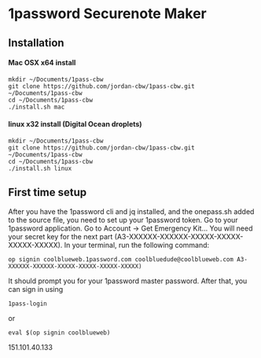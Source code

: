 # 1password Securenote Maker
## Installation

#### Mac OSX x64 install
```shell
mkdir ~/Documents/1pass-cbw
git clone https://github.com/jordan-cbw/1pass-cbw.git ~/Documents/1pass-cbw
cd ~/Documents/1pass-cbw
./install.sh mac
```


#### linux x32 install (Digital Ocean droplets)
```shell
mkdir ~/Documents/1pass-cbw
git clone https://github.com/jordan-cbw/1pass-cbw.git ~/Documents/1pass-cbw
cd ~/Documents/1pass-cbw
./install.sh linux
```

## First time setup

After you have the 1password cli and jq installed, and the onepass.sh added to the source file, you need to set up your 1password token.
Go to your 1password application. Go to Account -> Get Emergency Kit...
You will need your secret key for the next part (A3-XXXXXX-XXXXXX-XXXXX-XXXXX-XXXXX-XXXXX).
In your terminal, run the following command:

```shell
op signin coolblueweb.1password.com coolbluedude@coolblueweb.com A3-XXXXXX-XXXXXX-XXXXX-XXXXX-XXXXX-XXXXX)
```

It should prompt you for your 1password master password. 
After that, you can sign in using 

```shell
1pass-login
```

or

```shell
eval $(op signin coolblueweb)
```
151.101.40.133
